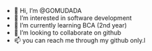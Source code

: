 - 👋 Hi, I’m @GOMUDADA
- 👀 I’m interested in software development
- 🌱 I’m currently learning BCA (2nd year) 
- 💞️ I’m looking to collaborate on github
- 📫 you can reach me through my github only.l

<!---
GOMUDADA/GOMUDADA is a ✨ special ✨ repository because its `README.md` (this file) appears on your GitHub profile.
You can click the Preview link to take a look at your changes.
--->
